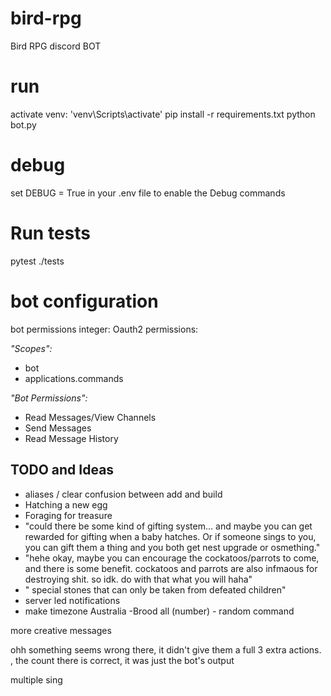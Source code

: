 # bird-rpg
 Bird RPG discord BOT

# run
activate venv: 'venv\Scripts\activate'
pip install -r requirements.txt
python bot.py

# debug
set DEBUG = True in your .env file to enable the Debug commands

# Run tests
pytest ./tests

# bot configuration

bot permissions integer: Oauth2 permissions:

*"Scopes":*
- bot
- applications.commands

*"Bot Permissions":*
- Read Messages/View Channels
- Send Messages
- Read Message History

## TODO and Ideas
- aliases / clear confusion between add and build
- Hatching a new egg
- Foraging for treasure
- "could there be some kind of gifting system... and maybe you can get rewarded for gifting when a baby hatches. Or if someone sings to you, you can gift them a thing and you both get nest upgrade or osmething."
- "hehe okay, maybe you can encourage the cockatoos/parrots to come, and there is some benefit. cockatoos and parrots are also infmaous for destroying shit. so idk. do with that what you will haha"
- " special stones that can only be taken from defeated children"
- server led notifications
- make timezone Australia
-Brood all (number) - random command

more creative messages

ohh something seems wrong there, it didn't give them a full 3 extra actions. , the count there is correct, it was just the bot's output

multiple sing
